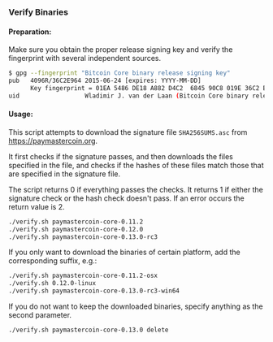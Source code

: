 ### Verify Binaries

#### Preparation:

Make sure you obtain the proper release signing key and verify the fingerprint with several independent sources.

```sh
$ gpg --fingerprint "Bitcoin Core binary release signing key"
pub   4096R/36C2E964 2015-06-24 [expires: YYYY-MM-DD]
      Key fingerprint = 01EA 5486 DE18 A882 D4C2  6845 90C8 019E 36C2 E964
uid                  Wladimir J. van der Laan (Bitcoin Core binary release signing key) <laanwj@gmail.com>
```

#### Usage:

This script attempts to download the signature file `SHA256SUMS.asc` from https://paymastercoin.org.

It first checks if the signature passes, and then downloads the files specified in the file, and checks if the hashes of these files match those that are specified in the signature file.

The script returns 0 if everything passes the checks. It returns 1 if either the signature check or the hash check doesn't pass. If an error occurs the return value is 2.


```sh
./verify.sh paymastercoin-core-0.11.2
./verify.sh paymastercoin-core-0.12.0
./verify.sh paymastercoin-core-0.13.0-rc3
```

If you only want to download the binaries of certain platform, add the corresponding suffix, e.g.:

```sh
./verify.sh paymastercoin-core-0.11.2-osx
./verify.sh 0.12.0-linux
./verify.sh paymastercoin-core-0.13.0-rc3-win64
```

If you do not want to keep the downloaded binaries, specify anything as the second parameter.

```sh
./verify.sh paymastercoin-core-0.13.0 delete
```
